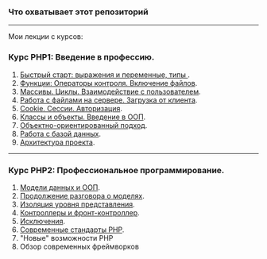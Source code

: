 ### Что охватывает этот репозиторий
___
Мои лекции с курсов:

### Курс PHP1: Введение в профессию.
1. [Быстрый старт: выражения и переменные, типы ](https://github.com/Second-cat-engineer/php_1_description/blob/master/lesson1.md).
2. [Функции: Операторы контроля. Включение файлов](https://github.com/Second-cat-engineer/php_1_description/blob/master/lesson2.md).
3. [Массивы. Циклы. Взаимодействие с пользователем](https://github.com/Second-cat-engineer/php_1_description/blob/master/lesson3.md).
4. [Работа с файлами на сервере. Загрузка от клиента](https://github.com/Second-cat-engineer/php_1_description/blob/master/lesson4.md).
5. [Cookie. Сессии. Авторизация](https://github.com/Second-cat-engineer/php_1_description/blob/master/lesson5.md).
6. [Классы и объекты. Введение в ООП](https://github.com/Second-cat-engineer/php_1_description/blob/master/lesson6.md).
7. [Объектно-ориентированный подход](https://github.com/Second-cat-engineer/php_1_description/blob/master/lesson7.md).
8. [Работа с базой данных](https://github.com/Second-cat-engineer/php_1_description/blob/master/lesson8.md).
9. [Архитектура проекта](https://github.com/Second-cat-engineer/php_1_description/blob/master/lesson9.md).
___


### Курс PHP2: Профессиональное программирование.
1. [Модели данных и ООП](https://github.com/Second-cat-engineer/php_1_description/blob/master/lesson21.md).
2. [Продолжение разговора о моделях](https://github.com/Second-cat-engineer/php_1_description/blob/master/lesson22.md).
3. [Изоляция уровня представления](https://github.com/Second-cat-engineer/php_1_description/blob/master/lesson23.md).
4. [Контроллеры и фронт-контроллер](https://github.com/Second-cat-engineer/php_1_description/blob/master/lesson24.md).
5. [Исключения](https://github.com/Second-cat-engineer/php_1_description/blob/master/lesson25.md).
6. [Современные стандарты PHP](https://github.com/Second-cat-engineer/php_1_description/blob/master/lesson26.md).
7. "Новые" возможности PHP
8. Обзор современных фреймворков